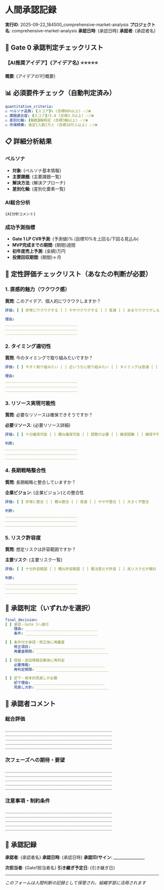 # 人間承認記録

**実行ID**: 2025-09-22_184500_comprehensive-market-analysis
**プロジェクト名**: comprehensive-market-analysis
**承認日時**: {承認日時}
**承認者**: {承認者名}

## 🎯 Gate 0 承認判定チェックリスト

### 【AI推奨アイデア】{アイデア名} ⭐⭐⭐⭐⭐

**概要**: {アイデアの1行概要}

## 📊 必須要件チェック（自動判定済み）

```yaml
quantitative_criteria:
☑ ペルソナ品質: {スコア}% (目標80%以上) ✅/❌
☑ 課題適合度: {スコア}/5.0 (目標3.5以上) ✅/❌
☑ 差別化軸: {軸数}軸特定 (目標3軸以上) ✅/❌
☑ 市場規模: 推定{人数}万人 (目標10万人以上) ✅/❌
```

## 📋 詳細分析結果

### ペルソナ
- **対象**: {ペルソナ基本情報}
- **主要課題**: {主要課題一覧}
- **解決方法**: {解決アプローチ}
- **差別化軸**: {差別化要素一覧}

### AI総合分析

```
{AI分析コメント}
```

### 成功予測指標

- **Gate 1 LP CVR予測**: {予測値}% (目標10%を上回る/下回る見込み)
- **MVP完成までの期間**: {期間}週間
- **初年度売上予測**: {金額}万円
- **投資回収期間**: {期間}ヶ月

## 💭 定性評価チェックリスト（あなたの判断が必要）

### 1. 直感的魅力（ワクワク感）

**質問**: このアイデア、個人的にワクワクしますか？

```yaml
評価: [ ] 非常にワクワクする [ ] ややワクワクする [ ] 普通 [ ] あまりワクワクしない [ ] 全くワクワクしない

理由:
_________________________________
_________________________________
_________________________________
```

### 2. タイミング適切性

**質問**: 今のタイミングで取り組みたいですか？

```yaml
評価: [ ] 今すぐ取り組みたい [ ] 近いうちに取り組みたい [ ] タイミングは普通 [ ] もう少し後がよい [ ] 今は適切でない

理由:
_________________________________
_________________________________
_________________________________
```

### 3. リソース実現可能性

**質問**: 必要なリソースは確保できそうですか？

**必要リソース**: {必要リソース詳細}

```yaml
評価: [ ] 十分確保可能 [ ] 概ね確保可能 [ ] 調整が必要 [ ] 確保困難 [ ] 確保不可能

判断:
_________________________________
_________________________________
_________________________________
```

### 4. 長期戦略整合性

**質問**: 長期戦略と整合していますか？

**企業ビジョン**: {企業ビジョン}との整合性

```yaml
評価: [ ] 非常に整合 [ ] 概ね整合 [ ] 普通 [ ] やや不整合 [ ] 大きく不整合

判断:
_________________________________
_________________________________
_________________________________
```

### 5. リスク許容度

**質問**: 想定リスクは許容範囲ですか？

**主要リスク**: {主要リスク一覧}

```yaml
評価: [ ] 十分許容範囲 [ ] 概ね許容範囲 [ ] 要注意だが許容 [ ] 高リスクだが検討 [ ] 許容できない

判断:
_________________________________
_________________________________
_________________________________
```

## 🚦 承認判定（いずれかを選択）

```yaml
final_decision:
[ ] 承認・Gate 1へ進行
    理由: _________________________________
    条件: _________________________________

[ ] 条件付き承認・修正後に再審査
    修正項目: _________________________________
    再審査期限: _________________________________

[ ] 保留・追加情報収集後に再判定
    必要情報: _________________________________
    再判定期限: _________________________________

[ ] 却下・根本的見直しが必要
    却下理由: _________________________________
    見直し方針: _________________________________
```

## 📝 承認者コメント

### 総合評価

```
_________________________________________________
_________________________________________________
_________________________________________________
_________________________________________________
_________________________________________________
```

### 次フェーズへの期待・要望

```
_________________________________________________
_________________________________________________
_________________________________________________
_________________________________________________
_________________________________________________
```

### 注意事項・制約条件

```
_________________________________________________
_________________________________________________
_________________________________________________
_________________________________________________
_________________________________________________
```

## 🔖 承認記録

**承認者**: {承認者名}
**承認日時**: {承認日時}
**承認印/サイン**: ________________

**次担当者**: {Gate1担当者名}
**引き継ぎ予定日**: {引き継ぎ日}

---
*このフォームは人間判断の記録として保管され、組織学習に活用されます*